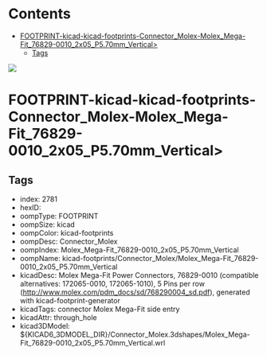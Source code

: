 



Contents
========

* [FOOTPRINT-kicad-kicad-footprints-Connector_Molex-Molex_Mega-Fit_76829-0010_2x05_P5.70mm_Vertical>](#footprint-kicad-kicad-footprints-connector_molex-molex_mega-fit_76829-0010_2x05_p570mm_vertical)
	* [Tags](#tags)
  
![][im]
# FOOTPRINT-kicad-kicad-footprints-Connector_Molex-Molex_Mega-Fit_76829-0010_2x05_P5.70mm_Vertical>

## Tags

- index: 2781
- hexID: 
- oompType: FOOTPRINT
- oompSize: kicad
- oompColor: kicad-footprints
- oompDesc: Connector_Molex
- oompIndex: Molex_Mega-Fit_76829-0010_2x05_P5.70mm_Vertical
- oompName: kicad-footprints/Connector_Molex/Molex_Mega-Fit_76829-0010_2x05_P5.70mm_Vertical
- kicadDesc: Molex Mega-Fit Power Connectors, 76829-0010 (compatible alternatives: 172065-0010, 172065-1010), 5 Pins per row (http://www.molex.com/pdm_docs/sd/768290004_sd.pdf), generated with kicad-footprint-generator
- kicadTags: connector Molex Mega-Fit side entry
- kicadAttr: through_hole
- kicad3DModel: ${KICAD6_3DMODEL_DIR}/Connector_Molex.3dshapes/Molex_Mega-Fit_76829-0010_2x05_P5.70mm_Vertical.wrl



[im]: image.png
